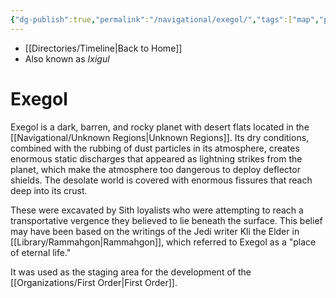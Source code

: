 ```yaml
---
{"dg-publish":true,"permalink":"/navigational/exegol/","tags":["map","planet","unknown"],"dgHomeLink":false}
---
```


- [[Directories/Timeline\|Back to Home]]
- Also known as *Ixigul*

# Exegol
Exegol is a dark, barren, and rocky planet with desert flats located in the [[Navigational/Unknown Regions\|Unknown Regions]]. Its dry conditions, combined with the rubbing of dust particles in its atmosphere, creates enormous static discharges that appeared as lightning strikes from the planet, which make the atmosphere too dangerous to deploy deflector shields. The desolate world is covered with enormous fissures that reach deep into its crust. 

These were excavated by Sith loyalists who were attempting to reach a transportative vergence they believed to lie beneath the surface. This belief may have been based on the writings of the Jedi writer Kli the Elder in [[Library/Rammahgon\|Rammahgon]], which referred to Exegol as a "place of eternal life."

It was used as the staging area for the development of the [[Organizations/First Order\|First Order]].